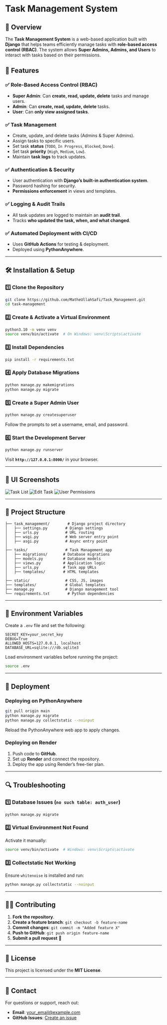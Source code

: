# Task Management System

## 📌 Overview
The **Task Management System** is a web-based application built with **Django** that helps teams efficiently manage tasks with **role-based access control (RBAC)**. The system allows **Super Admins, Admins, and Users** to interact with tasks based on their permissions.

## 🚀 Features
### ✅ **Role-Based Access Control (RBAC)**
- **Super Admin**: Can **create, read, update, delete** tasks and manage users.
- **Admin**: Can **create, read, update, delete** tasks.
- **User**: Can **only view assigned tasks**.

### ✅ **Task Management**
- Create, update, and delete tasks (Admins & Super Admins).
- Assign tasks to specific users.
- Set task **status** (`TODO`, `In Progress`, `Blocked`, `Done`).
- Set task **priority** (`High`, `Medium`, `Low`).
- Maintain **task logs** to track updates.

### ✅ **Authentication & Security**
- User authentication with **Django’s built-in authentication system**.
- Password hashing for security.
- **Permissions enforcement** in views and templates.

### ✅ **Logging & Audit Trails**
- All task updates are logged to maintain an **audit trail**.
- Tracks **who updated the task, when, and what changed**.

### ✅ **Automated Deployment with CI/CD**
- Uses **GitHub Actions** for testing & deployment.
- Deployed using **PythonAnywhere**.

---

## 🛠️ Installation & Setup

### **1️⃣ Clone the Repository**
```bash
git clone https://github.com/MatheUllahSafi/Task_Management.git
cd task-management
```

### **2️⃣ Create & Activate a Virtual Environment**
```bash
python3.10 -m venv venv
source venv/bin/activate  # On Windows: venv\Scripts\activate
```

### **3️⃣ Install Dependencies**
```bash
pip install -r requirements.txt
```

### **4️⃣ Apply Database Migrations**
```bash
python manage.py makemigrations
python manage.py migrate
```

### **5️⃣ Create a Super Admin User**
```bash
python manage.py createsuperuser
```
Follow the prompts to set a username, email, and password.

### **6️⃣ Start the Development Server**
```bash
python manage.py runserver
```

Visit **`http://127.0.0.1:8000/`** in your browser.

---

## 🎨 UI Screenshots
![Task List](screenshots/task_list.png)
![Edit Task](screenshots/edit_task.png)
![User Permissions](screenshots/user_permissions.png)

---

## 📂 Project Structure
```
├── task_management/        # Django project directory
│   ├── settings.py        # Django settings
│   ├── urls.py            # URL routing
│   ├── wsgi.py            # Web server entry point
│   ├── asgi.py            # Async entry point
│
├── tasks/                 # Task Management app
│   ├── migrations/       # Database migrations
│   ├── models.py         # Database models
│   ├── views.py          # Application logic
│   ├── urls.py           # Task app URLs
│   ├── templates/        # HTML templates
│
├── static/                # CSS, JS, images
├── templates/             # Global templates
├── manage.py              # Django management tool
└── requirements.txt        # Python dependencies
```

---

## 🔧 Environment Variables
Create a `.env` file and set the following:
```
SECRET_KEY=your_secret_key
DEBUG=True
ALLOWED_HOSTS=127.0.0.1, localhost
DATABASE_URL=sqlite:///db.sqlite3
```
Load environment variables before running the project:
```bash
source .env
```

---

## 🚀 Deployment
### **Deploying on PythonAnywhere**
```bash
git pull origin main
python manage.py migrate
python manage.py collectstatic --noinput
```
Reload the PythonAnywhere web app to apply changes.

### **Deploying on Render**
1. Push code to **GitHub**.
2. Set up **Render** and connect the repository.
3. Deploy the app using Render’s free-tier plan.

---

## 🔍 Troubleshooting
### **1️⃣ Database Issues (`no such table: auth_user`)**
```bash
python manage.py migrate
```

### **2️⃣ Virtual Environment Not Found**
Activate it manually:
```bash
source venv/bin/activate  # Windows: venv\Scripts\activate
```

### **3️⃣ Collectstatic Not Working**
Ensure `whitenoise` is installed and run:
```bash
python manage.py collectstatic --noinput
```

---

## 👨‍💻 Contributing
1. **Fork the repository**.
2. **Create a feature branch**: `git checkout -b feature-name`
3. **Commit changes**: `git commit -m "Added feature X"`
4. **Push to GitHub**: `git push origin feature-name`
5. **Submit a pull request** 🚀

---

## 📄 License
This project is licensed under the **MIT License**.

---

## 📧 Contact
For questions or support, reach out:
- **Email**: your_email@example.com
- **GitHub Issues**: [Create an issue](https://github.com/yourusername/task-management/issues)

